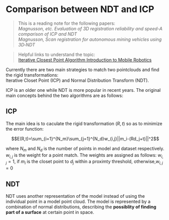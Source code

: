 # Comparison between NDT and ICP
>This is a reading note for the following papers:  
>*Magnusson, etc. Evaluation of 3D registration reliability and speed-A comparison of ICP and NDT*  
>*Magnusson, Scan registration for autonomous mining vehicles using 3D‐NDT*

>Helpful links to understand the topic:  
>[Iterative Closest Point Algorithm Introduction to Mobile Robotics](http://ais.informatik.uni-freiburg.de/teaching/ss11/robotics/slides/17-icp.pdf)

Currently there are two main strategies to match two pointclouds and find the rigid transformations:  
Iterative Closet Point (ICP) and Normal Distribution Transform (NDT).

ICP is an older one while NDT is more popular in recent years. The original main concepts behind the two algorithms are as follows: 

## ICP

The main idea is to caculate the rigid transformation $`(R,t)`$ so as to minimize the error function:

```math 
E(R,t)=\sum_{i=1}^{N_m}\sum_{j=1}^{N_d}w_{i,j}||m_i-(Rd_j+t)||^2
``` 


where $`N_m`$ and $`N_d`$ is the number of points in model and dataset respectively. $`w_{i,j}`$ is the weight for a point match. The weights are assigned as follows: $`w_{i,j}=1`$, if $`m_i`$ is the closet point to $`d_j`$ within a proximty threshold, otherwise,$`w_{i,j} = 0`$


## NDT
NDT uses another representation of the model instead of using the individual point in a model point cloud. The model is represented by a combination of normal distributions, describing the **possiblity of finding part of a surface** at certain point in space.

